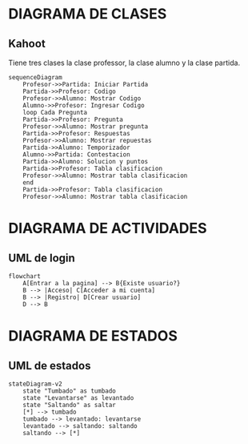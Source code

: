 # DIAGRAMA DE CLASES
## Kahoot
Tiene tres clases la clase professor, la clase alumno y la clase partida.

```mermaid
sequenceDiagram
    Profesor->>Partida: Iniciar Partida
    Partida->>Profesor: Codigo
    Profesor->>Alumno: Mostrar Codigo
    Alumno->>Profesor: Ingresar Codigo
    loop Cada Pregunta
    Partida->>Profesor: Pregunta
    Profesor->>Alumno: Mostrar pregunta
    Partida->>Profesor: Respuestas
    Profesor->>Alumno: Mostrar repuestas
    Partida->>Alumno: Temporizador
    Alumno->>Partida: Contestacion
    Partida->>Alumno: Solucion y puntos
    Partida->>Profesor: Tabla clasificacion
    Profesor->>Alumno: Mostrar tabla clasificacion
    end
    Partida->>Profesor: Tabla clasificacion
    Profesor->>Alumno: Mostrar tabla clasificacion

```

# DIAGRAMA DE ACTIVIDADES
## UML de login
```mermaid
flowchart
    A[Entrar a la pagina] --> B{Existe usuario?}
    B --> |Acceso| C[Acceder a mi cuenta] 
    B --> |Registro| D[Crear usuario] 
    D --> B
```


# DIAGRAMA DE ESTADOS
## UML de estados
```mermaid
stateDiagram-v2
    state "Tumbado" as tumbado
    state "Levantarse" as levantado
    state "Saltando" as saltar
    [*] --> tumbado
    tumbado --> levantado: levantarse
    levantado --> saltando: saltando
    saltando --> [*]
```

